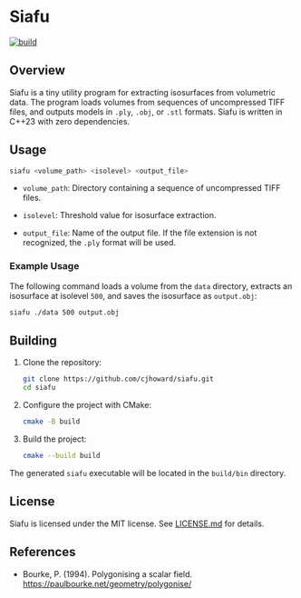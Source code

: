 # Siafu

[![build](https://github.com/cjhoward/siafu/actions/workflows/build.yml/badge.svg)](https://github.com/cjhoward/siafu/actions/workflows/build.yml)

## Overview

Siafu is a tiny utility program for extracting isosurfaces from volumetric data. The program loads volumes from sequences of uncompressed TIFF files, and outputs models in `.ply`, `.obj`, or `.stl` formats. Siafu is written in C++23 with zero dependencies.

## Usage

```bash
siafu <volume_path> <isolevel> <output_file>
```

- `volume_path`: Directory containing a sequence of uncompressed TIFF files.

- `isolevel`: Threshold value for isosurface extraction.

- `output_file`: Name of the output file. If the file extension is not recognized, the `.ply` format will be used.

### Example Usage

The following command loads a volume from the `data` directory, extracts an isosurface at isolevel `500`, and saves the isosurface as `output.obj`:

```bash
siafu ./data 500 output.obj
```

## Building

1. Clone the repository:

   ```bash
   git clone https://github.com/cjhoward/siafu.git
   cd siafu
   ```

2. Configure the project with CMake:

   ```bash
   cmake -B build
   ```

3. Build the project:

   ```bash
   cmake --build build
   ```

The generated `siafu` executable will be located in the `build/bin` directory.

## License

Siafu is licensed under the MIT license. See [LICENSE.md](./LICENSE.md) for details.

## References

- Bourke, P. (1994). Polygonising a scalar field. <https://paulbourke.net/geometry/polygonise/>
